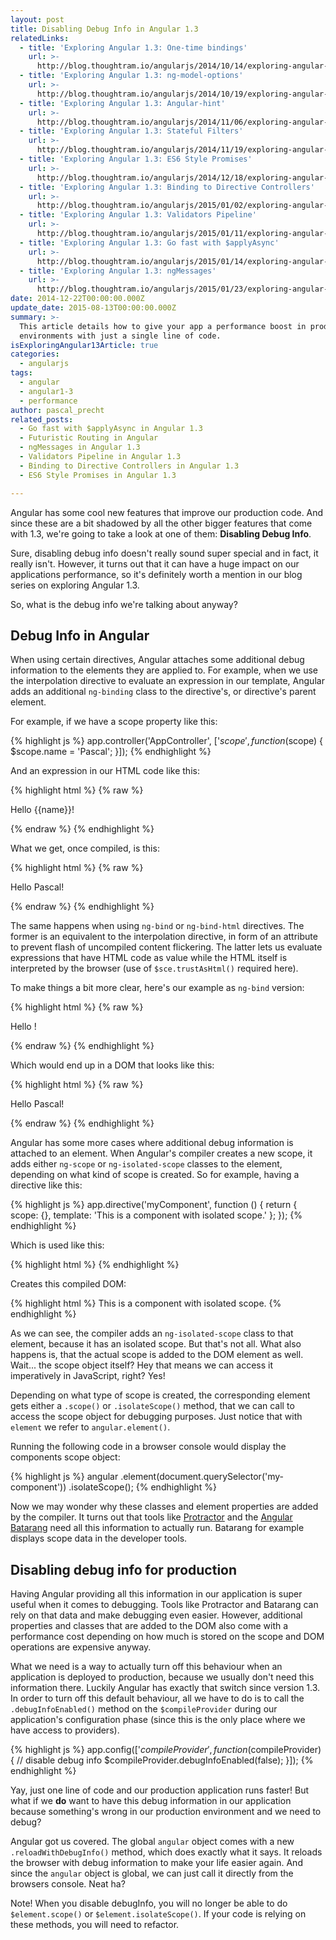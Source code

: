 ```yaml
---
layout: post
title: Disabling Debug Info in Angular 1.3
relatedLinks:
  - title: 'Exploring Angular 1.3: One-time bindings'
    url: >-
      http://blog.thoughtram.io/angularjs/2014/10/14/exploring-angular-1.3-one-time-bindings.html
  - title: 'Exploring Angular 1.3: ng-model-options'
    url: >-
      http://blog.thoughtram.io/angularjs/2014/10/19/exploring-angular-1.3-ng-model-options.html
  - title: 'Exploring Angular 1.3: Angular-hint'
    url: >-
      http://blog.thoughtram.io/angularjs/2014/11/06/exploring-angular-1.3-angular-hint.html
  - title: 'Exploring Angular 1.3: Stateful Filters'
    url: >-
      http://blog.thoughtram.io/angularjs/2014/11/19/exploring-angular-1.3-stateful-filters.html
  - title: 'Exploring Angular 1.3: ES6 Style Promises'
    url: >-
      http://blog.thoughtram.io/angularjs/2014/12/18/exploring-angular-1.3-es6-style-promises.html
  - title: 'Exploring Angular 1.3: Binding to Directive Controllers'
    url: >-
      http://blog.thoughtram.io/angularjs/2015/01/02/exploring-angular-1.3-bindToController.html
  - title: 'Exploring Angular 1.3: Validators Pipeline'
    url: >-
      http://blog.thoughtram.io/angularjs/2015/01/11/exploring-angular-1.3-validators-pipeline.html
  - title: 'Exploring Angular 1.3: Go fast with $applyAsync'
    url: >-
      http://blog.thoughtram.io/angularjs/2015/01/14/exploring-angular-1.3-speed-up-with-applyAsync.html
  - title: 'Exploring Angular 1.3: ngMessages'
    url: >-
      http://blog.thoughtram.io/angularjs/2015/01/23/exploring-angular-1.3-ngMessages.html
date: 2014-12-22T00:00:00.000Z
update_date: 2015-08-13T00:00:00.000Z
summary: >-
  This article details how to give your app a performance boost in production
  environments with just a single line of code.
isExploringAngular13Article: true
categories:
  - angularjs
tags:
  - angular
  - angular1-3
  - performance
author: pascal_precht
related_posts:
  - Go fast with $applyAsync in Angular 1.3
  - Futuristic Routing in Angular
  - ngMessages in Angular 1.3
  - Validators Pipeline in Angular 1.3
  - Binding to Directive Controllers in Angular 1.3
  - ES6 Style Promises in Angular 1.3

---
```


Angular has some cool new features that improve our production code. And since these are a bit shadowed by all the other bigger features that come with 1.3, we're going to take a look at one of them: **Disabling Debug Info**.

Sure, disabling debug info doesn't really sound super special and in fact, it really isn't. However, it turns out that it can have a huge impact on our applications performance, so it's definitely worth a mention in our blog series on exploring Angular 1.3.

So, what is the debug info we're talking about anyway?

## Debug Info in Angular

When using certain directives, Angular attaches some additional debug information to the elements they are applied to. For example, when we use the interpolation directive to evaluate an expression in our template, Angular adds an additional `ng-binding` class to the directive's, or directive's parent element.

For example, if we have a scope property like this:

{% highlight js %}
app.controller('AppController', ['$scope', function ($scope) {
  $scope.name = 'Pascal';
}]);
{% endhighlight %}

And an expression in our HTML code like this:

{% highlight html %}
{% raw %}
<p>Hello {{name}}!</p>
{% endraw %}
{% endhighlight %}

What we get, once compiled, is this:

{% highlight html %}
{% raw %}
<p class="ng-binding">Hello Pascal!</p>
{% endraw %}
{% endhighlight %}

The same happens when using `ng-bind` or `ng-bind-html` directives. The former is an equivalent to the interpolation directive, in form of an attribute to prevent flash of uncompiled content flickering. The latter lets us evaluate expressions that have HTML code as value while the HTML itself is interpreted by the browser (use of `$sce.trustAsHtml()` required here).

To make things a bit more clear, here's our example as `ng-bind` version:

{% highlight html %}
{% raw %}
<p>Hello <span ng-bind="name"></span>!</p>
{% endraw %}
{% endhighlight %}

Which would end up in a DOM that looks like this:

{% highlight html %}
{% raw %}
<p>Hello <span class="ng-binding" ng-bind="name">Pascal</span>!</p>
{% endraw %}
{% endhighlight %}

Angular has some more cases where additional debug information is attached to an element. When Angular's compiler creates a new scope, it adds either `ng-scope` or `ng-isolated-scope` classes to the element, depending on what kind of scope is created. So for example, having a directive like this:

{% highlight js %}
app.directive('myComponent', function () {
  return {
    scope: {},
    template: 'This is a component with isolated scope.'
  };
});
{% endhighlight %}

Which is used like this:

{% highlight html %}
<my-component></my-component>
{% endhighlight %}

Creates this compiled DOM:

{% highlight html %}
<my-component class="ng-isolated-scope">
  This is a component with isolated scope.
</my-component>
{% endhighlight %}

As we can see, the compiler adds an `ng-isolated-scope` class to that element, because it has an isolated scope. But that's not all. What also happens is, that the actual scope is added to the DOM element as well. Wait... the scope object itself? Hey that means we can access it imperatively in JavaScript, right? Yes!

Depending on what type of scope is created, the corresponding element gets either a `.scope()` or `.isolateScope()` method, that we can call to access the scope object for debugging purposes. Just notice that with `element` we refer to `angular.element()`.

Running the following code in a browser console would display the components scope object:

{% highlight js %}
angular
  .element(document.querySelector('my-component'))
  .isolateScope();
{% endhighlight %}

Now we may wonder why these classes and element properties are added by the compiler. It turns out that tools like [Protractor](http://angular.github.io/protractor/#/) and the [Angular Batarang](https://chrome.google.com/webstore/detail/angularjs-batarang/ighdmehidhipcmcojjgiloacoafjmpfk?hl=en) need all this information to actually run. Batarang for example displays scope data in the developer tools.

## Disabling debug info for production

Having Angular providing all this information in our application is super useful when it comes to debugging. Tools like Protractor and Batarang can rely on that data and make debugging even easier. However, additional properties and classes that are added to the DOM also come with a performance cost depending on how much is stored on the scope and DOM operations are expensive anyway.

What we need is a way to actually turn off this behaviour when an application is deployed to production, because we usually don't need this information there. Luckily Angular has exactly that switch since version 1.3. In order to turn off this default behaviour, all we have to do is to call the `.debugInfoEnabled()` method on the `$compileProvider` during our application's configuration phase (since this is the only place where we have access to providers).


{% highlight js %}
app.config(['$compileProvider', function ($compileProvider) {
  // disable debug info
  $compileProvider.debugInfoEnabled(false);
}]);
{% endhighlight %}

Yay, just one line of code and our production application runs faster! But what if we **do** want to have this debug information in our application because something's wrong in our production environment and we need to debug?

Angular got us covered. The global `angular` object comes with a new `.reloadWithDebugInfo()` method, which does exactly what it says. It reloads the browser with debug information to make your life easier again. And since the `angular` object is global, we can just call it directly from the browsers console. Neat ha?

Note! When you disable debugInfo, you will no longer be able to do `$element.scope()` or `$element.isolateScope()`. If your code is relying on these methods, you will need to refactor.
